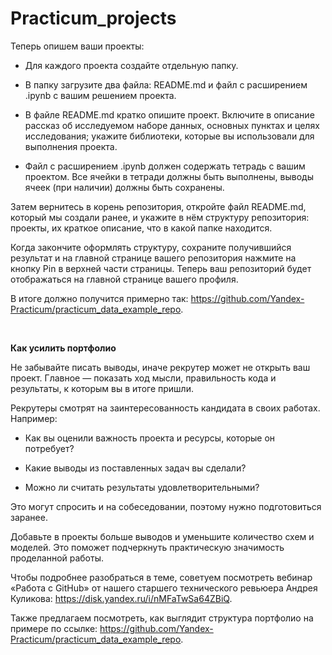 # Practicum_projects

Теперь опишем ваши проекты: 

- Для каждого проекта создайте отдельную папку.

- В папку загрузите два файла: README.md и файл с расширением .ipynb c вашим решением проекта.

- В файле README.md кратко опишите проект. Включите в описание рассказ об исследуемом наборе данных, основных пунктах и целях исследования; укажите библиотеки, которые вы использовали для выполнения проекта.

- Файл с расширением .ipynb должен содержать тетрадь с вашим проектом. Все ячейки в тетради должны быть выполнены, выводы ячеек (при наличии) должны быть сохранены.

Затем вернитесь в корень репозитория, откройте файл README.md, который мы создали ранее, и укажите в нём структуру репозитория: проекты, их краткое описание, что в какой папке находится. 

Когда закончите оформлять структуру, сохраните получившийся результат и на главной странице вашего репозитория нажмите на кнопку Pin в верхней части страницы. Теперь ваш репозиторий будет отображаться на главной странице вашего профиля.

В итоге должно получится примерно так: https://github.com/Yandex-Practicum/practicum_data_example_repo.

<br>

**Как усилить портфолио**

Не забывайте писать выводы, иначе рекрутер может не открыть ваш проект. Главное — показать ход мысли, правильность кода и результаты, к которым вы в итоге пришли. 

Рекрутеры смотрят на заинтересованность кандидата в своих работах. Например:

- Как вы оценили важность проекта и ресурсы, которые он потребует?

- Какие выводы из поставленных задач вы сделали?

- Можно ли считать результаты удовлетворительными?

Это могут спросить и на собеседовании, поэтому нужно подготовиться заранее. 

Добавьте в проекты больше выводов и уменьшите количество схем и моделей. Это поможет подчеркнуть практическую значимость проделанной работы.

Чтобы подробнее разобраться в теме, советуем посмотреть вебинар «Работа с GitHub» от нашего старшего технического ревьюера Андрея Куликова: https://disk.yandex.ru/i/nMFaTwSa64ZBiQ. 

Также предлагаем посмотреть, как выглядит структура портфолио на примере по ссылке: https://github.com/Yandex-Practicum/practicum_data_example_repo.
